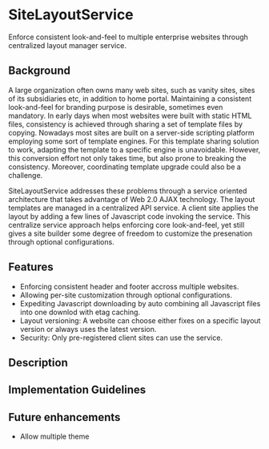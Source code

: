 SiteLayoutService
=================

Enforce consistent look-and-feel to multiple enterprise websites through centralized layout manager service.

## Background
A large organization often owns many web sites, such as vanity sites, sites of its  subsidiaries etc, in addition to home portal. Maintaining a consistent look-and-feel for branding purpose is desirable, sometimes even mandatory. In early days when most websites were built with static HTML files, consistency is achieved through sharing a set of template files by copying. Nowadays most sites are built on a server-side scripting platform employing some sort of template engines. For this template sharing solution to work, adapting the template to a specific engine is unavoidable. However, this conversion effort not only takes time, but also prone to breaking the consistency. Moreover, coordinating template upgrade could also be a challenge.

SiteLayoutService addresses these problems through a service oriented architecture that takes advantage of Web 2.0 AJAX technology. The layout templates are managed in a centralized API service. A client site applies the layout by adding a few lines of Javascript code invoking the service. This centralize service approach helps enforcing core look-and-feel, yet still gives a site builder some degree of freedom to customize the presenation through optional configurations.

## Features
* Enforcing consistent header and footer accross multiple websites.
* Allowing per-site customization through optional configurations.
* Expediting Javascript downloading by auto combining all Javascript files into one downlod with etag caching.
* Layout versioning: A website can choose either fixes on a specific layout version or always uses the latest version.
* Security: Only pre-registered client sites can use the service. 

## Description
## Implementation Guidelines
## Future enhancements
* Allow multiple theme
